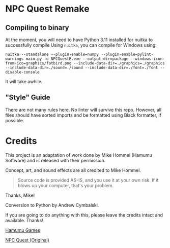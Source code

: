 # NPC Quest Remake

## Compiling to binary

At the moment, you will need to have Python 3.11 installed for nuitka to successfully compile
Using `nuitka`, you can compile for Windows using:

```
nuitka --standalone --plugin-enable=numpy --plugin-enable=pylint-warnings main.py -o NPCQuestR.exe --output-dir=package --windows-icon-from-ico=graphics/fatbird.png --include-data-dir=./graphics=./graphics --include-data-dir=./sound=./sound --include-data-dir=./font=./font --disable-console
```

It will take awhile.


## "Style" Guide

There are not many rules here. No linter will survive this repo. However, all files should have sorted imports and be formatted using Black formatter, if possible.

# Credits

This project is an adaptation of work done by Mike Hommel (Hamumu Software) and is released with their permission.

Concept, art, and sound effects are all credited to Mike Hommel.


> Source code is provided AS-IS, and you use it at your own risk. If it blows up your computer, that's your problem.

Thanks, Mike!

Conversion to Python by Andrew Cymbalski.

If you are going to do anything with this, please leave the credits intact and available. Thanks!

[Hamumu Games](https://hamumu.com/)

[NPC Quest (Original)](https://hamumu.itch.io/npc-quest)